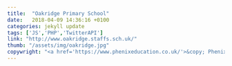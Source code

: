 ```yaml
---
title:  "Oakridge Primary School"
date:   2018-04-09 14:36:16 +0100
categories: jekyll update
tags: ['JS','PHP','TwitterAPI']
link: "http://www.oakridge.staffs.sch.uk/"
thumb: "/assets/img/oakridge.jpg"
copywright: "<a href='https://www.phenixeducation.co.uk/'>&copy; Phenix Digital Ltd</a>"
---
```


